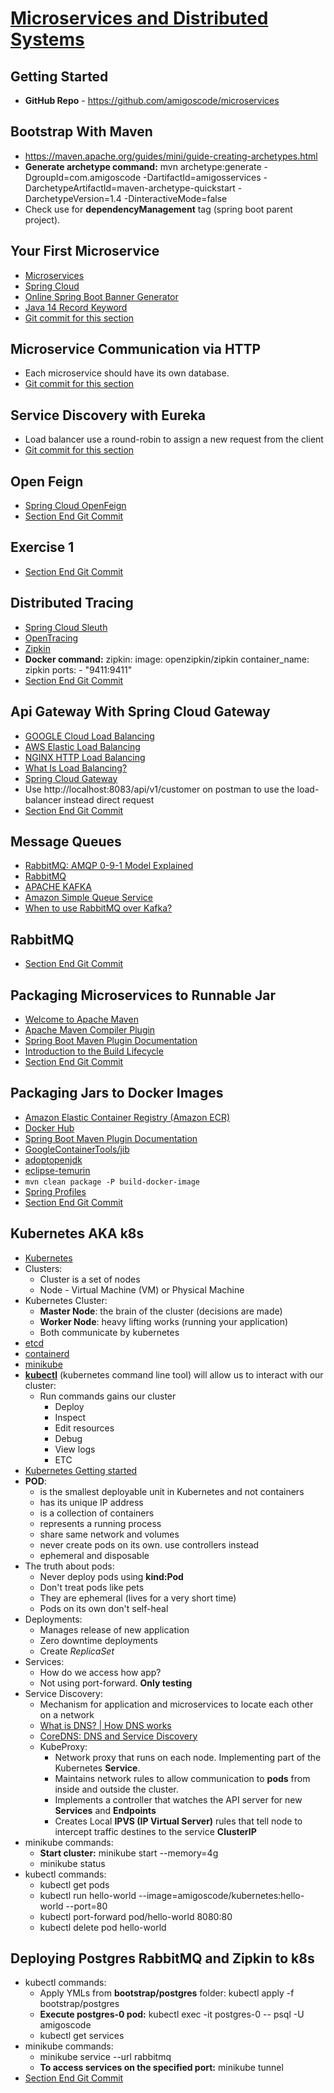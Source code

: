 # [Microservices and Distributed Systems](https://amigoscode.com/p/microservices)

## Getting Started
- **GitHub Repo** - https://github.com/amigoscode/microservices

## Bootstrap With Maven
- https://maven.apache.org/guides/mini/guide-creating-archetypes.html
- **Generate archetype command:** mvn archetype:generate -DgroupId=com.amigoscode -DartifactId=amigosservices -DarchetypeArtifactId=maven-archetype-quickstart -DarchetypeVersion=1.4 -DinteractiveMode=false
- Check use for **dependencyManagement** tag (spring boot parent project).

## Your First Microservice
- [Microservices](https://spring.io/microservices)
- [Spring Cloud](https://spring.io/projects/spring-cloud)
- [Online Spring Boot Banner Generator](https://devops.datenkollektiv.de/banner.txt/index.html)
- [Java 14 Record Keyword](https://www.baeldung.com/java-record-keyword)
- [Git commit for this section](https://github.com/amigoscode/microservices/commit/f92f2126ded6e5f432bbcff1bfe02ccdc23a3d98)

## Microservice Communication via HTTP
- Each microservice should have its own database. 
- [Git commit for this section](https://github.com/amigoscode/microservices/commit/2d0d8c2c710f7c388c72e4e66a9f04748acc751d)

## Service Discovery with Eureka
- Load balancer use a round-robin to assign a new request from the client
- [Git commit for this section](https://github.com/amigoscode/microservices/commit/f380637d80b3ff5990d3465a50da4ab35e0684d7)

## Open Feign
- [Spring Cloud OpenFeign](https://spring.io/projects/spring-cloud-openfeign)
- [Section End Git Commit](https://github.com/amigoscode/microservices/commit/a17dc61ce08617ab75a05924f118fe5d217e799c)

## Exercise 1
- [Section End Git Commit](https://github.com/amigoscode/microservices/commit/730f3303fc36620612580a356be2d9cbeda28783)

## Distributed Tracing
- [Spring Cloud Sleuth](https://spring.io/projects/spring-cloud-sleuth)
- [OpenTracing](https://opentracing.io/)
- [Zipkin](https://zipkin.io/)
- **Docker command:** zipkin: image: openzipkin/zipkin container_name: zipkin ports: - "9411:9411"
- [Section End Git Commit](https://github.com/amigoscode/microservices/commit/e20ce91aa45d944d8b731b613e75022647d6326a)

## Api Gateway With Spring Cloud Gateway
- [GOOGLE Cloud Load Balancing](https://cloud.google.com/load-balancing)
- [AWS Elastic Load Balancing](https://aws.amazon.com/elasticloadbalancing/)
- [NGINX HTTP Load Balancing](https://docs.nginx.com/nginx/admin-guide/load-balancer/http-load-balancer/)
- [What Is Load Balancing?](https://www.nginx.com/resources/glossary/load-balancing)
- [Spring Cloud Gateway](https://spring.io/projects/spring-cloud-gateway)
- Use http://localhost:8083/api/v1/customer on postman to use the load-balancer instead direct request
- [Section End Git Commit](https://github.com/amigoscode/microservices/commit/6e7c7006b47710948c1bc588f41518b0a6a70008)

## Message Queues
- [RabbitMQ: AMQP 0-9-1 Model Explained](https://www.rabbitmq.com/tutorials/amqp-concepts.html)
- [RabbitMQ](https://www.rabbitmq.com/)
- [APACHE KAFKA](https://kafka.apache.org/)
- [Amazon Simple Queue Service](https://aws.amazon.com/sqs/)
- [When to use RabbitMQ over Kafka?](https://stackoverflow.com/questions/42151544/when-to-use-rabbitmq-over-kafka)

## RabbitMQ
- [Section End Git Commit](https://github.com/amigoscode/microservices/commit/a1176e4e799fadb265631ddbf3076443b7b221ca)

## Packaging Microservices to Runnable Jar
- [Welcome to Apache Maven](https://maven.apache.org/index.html)
- [Apache Maven Compiler Plugin](https://maven.apache.org/plugins/maven-compiler-plugin/)
- [Spring Boot Maven Plugin Documentation](https://docs.spring.io/spring-boot/docs/current/maven-plugin/reference/htmlsingle/)
- [Introduction to the Build Lifecycle](https://maven.apache.org/guides/introduction/introduction-to-the-lifecycle.html)
- [Section End Git Commit](https://github.com/amigoscode/microservices/commit/60a9c39d8962f5cf3fa21d7f5ca84d4f9dcae442)

## Packaging Jars to Docker Images
- [Amazon Elastic Container Registry (Amazon ECR)](https://aws.amazon.com/ecr/)
- [Docker Hub](https://hub.docker.com/)
- [Spring Boot Maven Plugin Documentation](https://docs.spring.io/spring-boot/docs/current/maven-plugin/reference/htmlsingle/)
- [GoogleContainerTools/jib](https://github.com/GoogleContainerTools/jib)
- [adoptopenjdk](https://hub.docker.com/_/adoptopenjdk)
- [eclipse-temurin](https://hub.docker.com/_/eclipse-temurin/)
- `mvn clean package -P build-docker-image`
- [Spring Profiles](https://docs.spring.io/spring-boot/docs/current/reference/html/features.html#features.profiles)
- [Section End Git Commit](https://github.com/amigoscode/microservices/commit/7315fb413b3852599bcf9abd88657270a4bf60df)

## Kubernetes AKA k8s
- [Kubernetes](https://kubernetes.io/)
- Clusters:
  - Cluster is a set of nodes
  - Node - Virtual Machine (VM) or Physical Machine
- Kubernetes Cluster:
  - **Master Node**: the brain of the cluster (decisions are made)
  - **Worker Node**: heavy lifting works (running your application)
  - Both communicate by kubernetes
- [etcd](https://etcd.io/)
- [containerd](https://containerd.io/)
- [minikube](https://minikube.sigs.k8s.io/docs/)
- [**kubectl**](https://kubernetes.io/docs/tasks/tools/#kubectl) (kubernetes command line tool) will allow us to interact with our cluster:
  - Run commands gains our cluster
    - Deploy
    - Inspect
    - Edit resources
    - Debug
    - View logs
    - ETC
- [Kubernetes Getting started](https://kubernetes.io/docs/setup/)
- **POD**:
  - is the smallest deployable unit in Kubernetes and not containers
  - has its unique IP address
  - is a collection of containers
  - represents a running process
  - share same network and volumes
  - never create pods on its own. use controllers instead
  - ephemeral and disposable
- The truth about pods:
  - Never deploy pods using **kind:Pod**
  - Don't treat pods like pets
  - They are ephemeral (lives for a very short time)
  - Pods on its own don't self-heal
- Deployments:
  - Manages release of new application
  - Zero downtime deployments
  - Create _ReplicaSet_
- Services:
  - How do we access how app?
  - Not using port-forward. **Only testing**
- Service Discovery:
  - Mechanism for application and microservices to locate each other on a network
  - [What is DNS? | How DNS works](https://www.cloudflare.com/learning/dns/what-is-dns/)
  - [CoreDNS: DNS and Service Discovery](https://coredns.io/)
  - KubeProxy: 
    - Network proxy that runs on each node. Implementing part of the Kubernetes **Service**.
    - Maintains network rules to allow communication to **pods** from inside and outside the cluster.
    - Implements a controller that watches the API server for new **Services** and **Endpoints**
    - Creates Local **IPVS (IP Virtual Server)** rules that tell node to intercept traffic destines to the service **ClusterIP**
- minikube commands:
  - **Start cluster:** minikube start --memory=4g
  - minikube status
- kubectl commands:
  - kubectl get pods
  - kubectl run hello-world --image=amigoscode/kubernetes:hello-world --port=80
  - kubectl port-forward pod/hello-world 8080:80
  - kubectl delete pod hello-world

## Deploying Postgres RabbitMQ and Zipkin to k8s
- kubectl commands:
  - Apply YMLs from **bootstrap/postgres** folder: kubectl apply -f bootstrap/postgres
  - **Execute postgres-0 pod:** kubectl exec -it postgres-0 -- psql -U amigoscode
  - kubectl get services
- minikube commands:
  - minikube service --url rabbitmq
  - **To access services on the specified port:** minikube tunnel
- [Section End Git Commit](https://github.com/amigoscode/microservices/commit/f2e56b7a2e5749a149acdcbb16be088616bb9ca2)